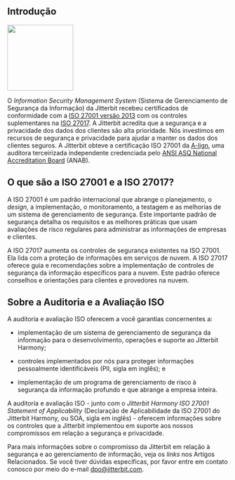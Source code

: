 [//]: # (Certificação ISO 27001 e ISO 27017)
[//]: # (This is a translation of Version 3, published on June 29, 2021.)

## Introdução

<span class="confluence-embedded-file-wrapper image-right-wrapper confluence-embedded-manual-size"><img
src="https://success.jitterbit.com/download/thumbnails/101229484/ISO%2027001%20Logo%20FINAL-Transparent.png?version=1&amp;modificationDate=1578604135776&amp;api=v2"
class="confluence-embedded-image confluence-thumbnail image-right"
data-image-src="https://success.jitterbit.com/download/attachments/101229484/ISO%2027001%20Logo%20FINAL-Transparent.png?version=1&amp;modificationDate=1578604135776&amp;api=v2"
data-unresolved-comment-count="0" data-linked-resource-id="101229451"
data-linked-resource-version="1" data-linked-resource-type="attachment"
data-linked-resource-default-alias="ISO 27001 Logo FINAL-Transparent.png"
data-base-url="https://success.jitterbit.com"
data-linked-resource-content-type="image/png"
data-linked-resource-container-id="101229484"
data-linked-resource-container-version="3" height="150" /></span>

O *Information Security Management System* (Sistema de Gerenciamento de
Segurança da Informação) da Jitterbit recebeu certificados de
conformidade com a <a href="https://www.iso.org/standard/54534.html?browse=tc"
class="external-link" rel="nofollow">ISO 27001 versão 2013</a> com os controles
suplementares na <a href="https://www.iso.org/standard/43757.html?browse=tc"
class="external-link" rel="nofollow">ISO 27017</a>. A Jitterbit acredita que a segurança
e a privacidade dos dados dos clientes são alta prioridade. Nós
investimos em recursos de segurança e privacidade para ajudar a manter
os dados dos clientes seguros. A Jitterbit obteve a certificação ISO
27001 da <a href="https://a-lign.com/" class="external-link"
rel="nofollow">A-lign</a>, uma auditora terceirizada independente
credenciada pelo <a href="https://anab.ansi.org/" class="external-link"
rel="nofollow">ANSI ASQ National Accreditation Board</a> (ANAB).


## O que são a ISO 27001 e a ISO 27017?

A ISO 27001 é um padrão internacional que abrange o planejamento, o
*design*, a implementação, o monitoramento, a testagem e as melhorias de
um sistema de gerenciamento de segurança. Este importante padrão de
segurança detalha os requisitos e as melhores práticas que usam
avaliações de risco regulares para administrar as informações de
empresas e clientes.

A ISO 27017 aumenta os controles de segurança existentes na ISO 27001.
Ela lida com a proteção de informações em serviços de nuvem. A ISO 27017
oferece guia e recomendações sobre a implementação de controles de
segurança da informação específicos para a nuvem. Este padrão oferece
conselhos e orientações para clientes e provedores na nuvem.


## Sobre a Auditoria e a Avaliação ISO

A auditoria e avaliação ISO oferecem a você garantias concernentes a:

-   implementação de um sistema de gerenciamento de segurança da
    informação para o desenvolvimento, operações e suporte ao
    Jitterbit Harmony;

-   controles implementados por nós para proteger informações
    pessoalmente identificáveis (PII, sigla em inglês); e

-   implementação de um programa de gerenciamento de risco à segurança
    da informação profundo e que abrange a empresa inteira.

A auditoria e avaliação ISO - junto com o *Jitterbit Harmony ISO 27001
Statement of Applicability* (Declaração de Aplicabilidade da ISO 27001
do Jitterbit Harmony, ou SOA, sigla em inglês) - oferecem informações
sobre os controles que a Jitterbit implementou em suporte aos nossos
compromissos em relação a segurança e privacidade.

Para mais informações sobre o compromisso da Jitterbit em relação à
segurança e ao gerenciamento de informação, veja os *links* nos Artigos
Relacionados. Se você tiver dúvidas específicas, por favor entre em
contato conosco por meio do e-mail <a href="mailto:dpo@jitterbit.com" class="external-link"
rel="nofollow">dpo@jitterbit.com</a>.
